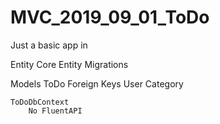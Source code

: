 ﻿# MVC_2019_09_01_ToDo

Just a basic app in

Entity Core
Entity Migrations

Models
	ToDo
		Foreign Keys
			User
			Category
			
	ToDoDbContext
		No FluentAPI